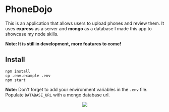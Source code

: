 # PhoneDojo

This is an application that allows users to upload phones and review them. It uses **express** as a server and **mongo** as a database I made this app to showcase my node skills.

**Note: It is still in development, more features to come!**

## Install
```
npm install
cp .env.example .env
npm start
```

**Note:** Don't forget to add your environment variables in the ``.env`` file. Populate ``DATABASE_URL`` with a mongo database url.


<p align="center">
  <kbd><img src="https://user-images.githubusercontent.com/72699320/215161822-da9b62f5-9190-4928-b2e8-2e6b6a0b69a3.png"></kbd>
</p>
